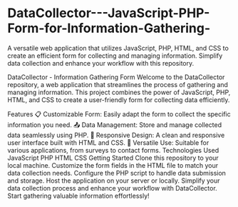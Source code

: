 # DataCollector---JavaScript-PHP-Form-for-Information-Gathering-
A versatile web application that utilizes JavaScript, PHP, HTML, and CSS to create an efficient form for collecting and managing information. Simplify data collection and enhance your workflow with this repository.

DataCollector - Information Gathering Form
Welcome to the DataCollector repository, a web application that streamlines the process of gathering and managing information. This project combines the power of JavaScript, PHP, HTML, and CSS to create a user-friendly form for collecting data efficiently.

Features
📋 Customizable Form: Easily adapt the form to collect the specific information you need.
📤 Data Management: Store and manage collected data seamlessly using PHP.
🎨 Responsive Design: A clean and responsive user interface built with HTML and CSS.
💼 Versatile Use: Suitable for various applications, from surveys to contact forms.
Technologies Used
JavaScript
PHP
HTML
CSS
Getting Started
Clone this repository to your local machine.
Customize the form fields in the HTML file to match your data collection needs.
Configure the PHP script to handle data submission and storage.
Host the application on your server or locally.
Simplify your data collection process and enhance your workflow with DataCollector. Start gathering valuable information effortlessly!